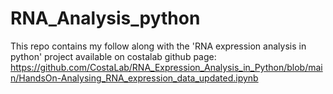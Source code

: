 # RNA_Analysis_python

This repo contains my follow along with the 'RNA expression analysis in python' project available on costalab github page: https://github.com/CostaLab/RNA_Expression_Analysis_in_Python/blob/main/HandsOn-Analysing_RNA_expression_data_updated.ipynb

